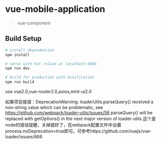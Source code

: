 # vue-mobile-application

> vue-component

## Build Setup

``` bash
# install dependencies
npm install

# serve with hot reload at localhost:8080
npm run dev

# build for production with minification
npm run build
```
use vue2.0,vue-router2.0,axios,mint-ui2.0

如果项目报错：DeprecationWarning: loaderUtils.parseQuery() received a non-string value which can be problematic, see https://github.com/webpack/loader-utils/issues/56 parseQuery() will be replaced with getOptions() in the next major version of loader-utils.这个是node的错误提醒，关掉就好了，在webpack配置文件中设置process.noDeprecation=true即可。可参考https://github.com/vuejs/vue-loader/issues/666
